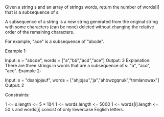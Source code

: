 Given a string s and an array of strings words, return the number of words[i] that is a subsequence of s.

A subsequence of a string is a new string generated from the original string with some characters (can be none) deleted without changing the relative order of the remaining characters.

For example, "ace" is a subsequence of "abcde".


Example 1:

Input: s = "abcde", words = ["a","bb","acd","ace"]
Output: 3
Explanation: There are three strings in words that are a subsequence of s: "a", "acd", "ace".
Example 2:

Input: s = "dsahjpjauf", words = ["ahjpjau","ja","ahbwzgqnuk","tnmlanowax"]
Output: 2


Constraints:

1 <= s.length <= 5 * 104
1 <= words.length <= 5000
1 <= words[i].length <= 50
s and words[i] consist of only lowercase English letters.